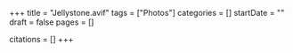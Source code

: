+++
title = "Jellystone.avif"
tags = ["Photos"]
categories = []
startDate = ""
draft = false
pages = []

citations = []
+++
